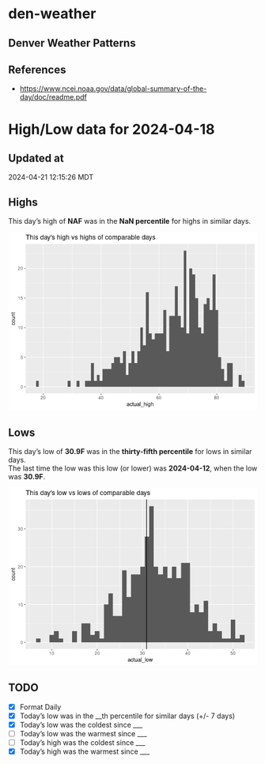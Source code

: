 # den-weather


## Denver Weather Patterns

## References

- <https://www.ncei.noaa.gov/data/global-summary-of-the-day/doc/readme.pdf>

# High/Low data for 2024-04-18

## Updated at

2024-04-21 12:15:26 MDT

## Highs

This day’s high of **NAF** was in the **NaN percentile** for highs in
similar days.

![](readme_files/figure-commonmark/unnamed-chunk-4-1.png)

## Lows

This day’s low of **30.9F** was in the **thirty-fifth percentile** for
lows in similar days.  
The last time the low was this low (or lower) was **2024-04-12**, when
the low was **30.9F**.

![](readme_files/figure-commonmark/unnamed-chunk-6-1.png)

## TODO

- [x] Format Daily
- [x] Today’s low was in the \_\_th percentile for similar days (+/- 7
  days)
- [x] Today’s low was the coldest since \_\_\_
- [ ] Today’s low was the warmest since \_\_\_
- [ ] Today’s high was the coldest since \_\_\_
- [x] Today’s high was the warmest since \_\_\_
